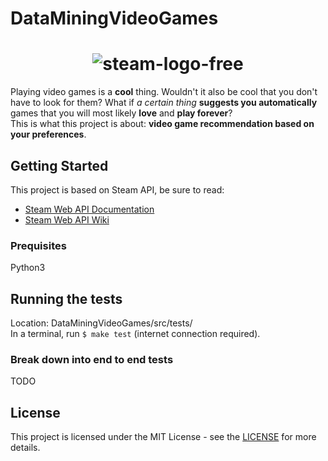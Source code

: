 # DataMiningVideoGames

<h1 align="center">
  <img src="http://www.free-icons-download.net/images/steam-logo-icon-65499.png" alt="steam-logo-free">
</h1>

Playing video games is a **cool** thing. Wouldn't it also be cool that you don't have to look for them?
What if *a certain thing* **suggests you automatically** games that you will most likely **love** and **play forever**?  
This is what this project is about: **video game recommendation based on your preferences**.
  
## Getting Started

This project is based on Steam API, be sure to read:
* [Steam Web API Documentation](https://steamcommunity.com/dev)
* [Steam Web API Wiki](https://developer.valvesoftware.com/wiki/Steam_Web_API)
  
### Prequisites

Python3
  
## Running the tests

Location: DataMiningVideoGames/src/tests/  
In a terminal, run `$ make test` (internet connection required).
  
### Break down into end to end tests

TODO
  
## License

This project is licensed under the MIT License - see the [LICENSE](LICENSE) for more details.

